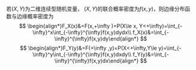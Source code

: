 

若$(X,Y)$为二维连续型随机变量， $(X,Y)$的联合概率密度为$f(x,y)$，则边缘分布函数与边缘概率密度为
$$
\begin{align*}F_X(x)&=F(x,+\infty  )=P(X\le x, Y<+\infty)=\int_{-\infty}^x\int_{-\infty}^{\infty}f(x,y)dydx\\ f_X(x)&=\int_{-\infty}^{\infty}f(x,y)dy\end{align*}
$$
$$
\begin{align*}F_Y(y)&=F(+\infty  ,y)=P(X<+\infty,Y\le y)=\int_{-\infty}^y\int_{-\infty}^{\infty}f(x,y)dxdy\\ f_Y(y)&=\int_{-\infty}^{\infty}f(x,y)dx\end{align*}
$$

